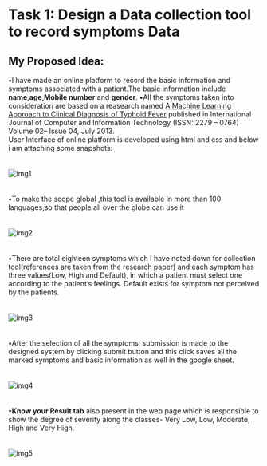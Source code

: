 # Task 1: Design a Data collection tool to record symptoms Data 

## My Proposed Idea:
<b>•</b>I have made an online platform to record the basic information and symptoms associated with a patient.The basic information include <b>name</b>,<b>age</b>,<b>Mobile number</b> and <b>gender</b>.
<b>•</b>All the symptoms taken into consideration are based on a reasearch named  [A Machine Learning Approach to Clinical Diagnosis of Typhoid Fever](https://core.ac.uk/download/pdf/190320358.pdf) published in International Journal of Computer and Information Technology (ISSN: 2279 – 0764) Volume 02– Issue 04, July 2013.<br>User Interface of online platform is developed using html and css and below i am attaching some snapshots:<br><br><br>
![img1](https://user-images.githubusercontent.com/56269029/163143143-5e39a699-f87c-4992-a8d6-059154efda6a.png)<br><br><br>
<b>•</b>To make the scope global ,this tool is available in  more than 100 languages,so that people all over the globe can use it<br><br><br>
![img2](https://user-images.githubusercontent.com/56269029/163143521-5c87af31-385e-4c1b-815b-80d864e79fcd.png)<br><br><br>
 <b>•</b>There are total  eighteen symptoms which I have noted down for collection tool(references are taken from the research paper)  and each symptom has three values(Low, High and Default), in which a patient must select one according to the patient’s feelings. Default exists for symptom not perceived by the patients. <br><br><br>
![img3](https://user-images.githubusercontent.com/56269029/163143572-f28c0d65-da2a-4065-b8e9-442a579032e1.png)
<br><br><br>
<b>•</b>After the selection of all the symptoms, submission is made to the designed system by clicking submit button and this click saves all the marked symptoms and basic information as well in the google sheet.<br><br><br>
![img4](https://user-images.githubusercontent.com/56269029/163145813-5e3ac255-5b1f-4573-a1e7-166594ac4717.png)
<br><br><br>
<b>•</b><b>Know your Result tab</b> also present in the web page which is responsible to show  the degree of severity  along the classes- Very Low, Low, Moderate, High and Very High.<br><br><br>
![img5](https://user-images.githubusercontent.com/56269029/163145929-2aa85ee2-8552-4711-ac13-d59ebc8b3338.png)
